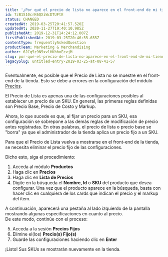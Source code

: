 ```yaml
---
title: '¿Por qué el precio de lista no aparece en el front-end de mi tienda?'
id: 7zB1S10crK6QXiWcDTUFtE
status: CHANGED
createdAt: 2019-03-25T20:41:57.520Z
updatedAt: 2020-11-27T19:40:10.985Z
publishedAt: 2019-12-31T14:24:12.007Z
firstPublishedAt: 2019-03-25T20:46:55.655Z
contentType: frequentlyAskedQuestion
productTeam: Marketing & Merchandising
author: 6JCq5z9N5xvlHKhhoEcvjM
slug: por-qué-el-precio-de-lista-no-aparece-en-el-front-end-de-mi-tienda
legacySlug: untitled-entry-2019-03-25-at-08-41-57
---
```


Eventualmente, es posible que el Precio de Lista no se muestre en el front-end de la tienda. Esto se debe a errores en la configuración del módulo [Precios](https://help.vtex.com/es/tutorial/--tutorials_4394 "Precios").

El Precio de Lista es apenas una de las configuraciones posibles al establecer un precio de un SKU. En general, las primeras reglas definidas son Precio Base, Precio de Costo y Markup.

Ahora, lo que sucede es que, al fijar un precio para un SKU, esa configuración se sobrepone  a las demás reglas de modificación de precio antes registradas. En otras palabras, el precio de lista o precio base se "borra" ya que el administrador de la tienda aplica un precio fijo a un SKU.

Para que el Precio de Lista vuelva a mostrarse en el front-end de la tienda, se necesita eliminar el precio fijo de las configuraciones.

Dicho esto, siga el procedimiento: 

1. Acceda al módulo __Productos__ 
2. Haga clic en __Precios__
3. Haga clic en __Lista de Precios__ 
4. Digite en la búsqueda el __Nombre, Id__ o __SKU__ del producto que desea configurar.
Una vez que el producto aparece en la búsqueda, basta con hacer clic en cualquiera de los cards que indican el precio y el markup del ítem.  

A continuación, aparecerá una pestaña al lado izquierdo de la pantalla mostrando algunas especificaciones en cuanto al precio.  
De este modo, continúe con el proceso:

5. Acceda a la sesión __Precios Fijos__
6. Elimine el(los) __Precio(s) Fijo(s)__  
7. Guarde las configuraciones haciendo clic en __Enter__

¡Listo! Sus SKUs se mostrarán nuevamente en la tienda.

